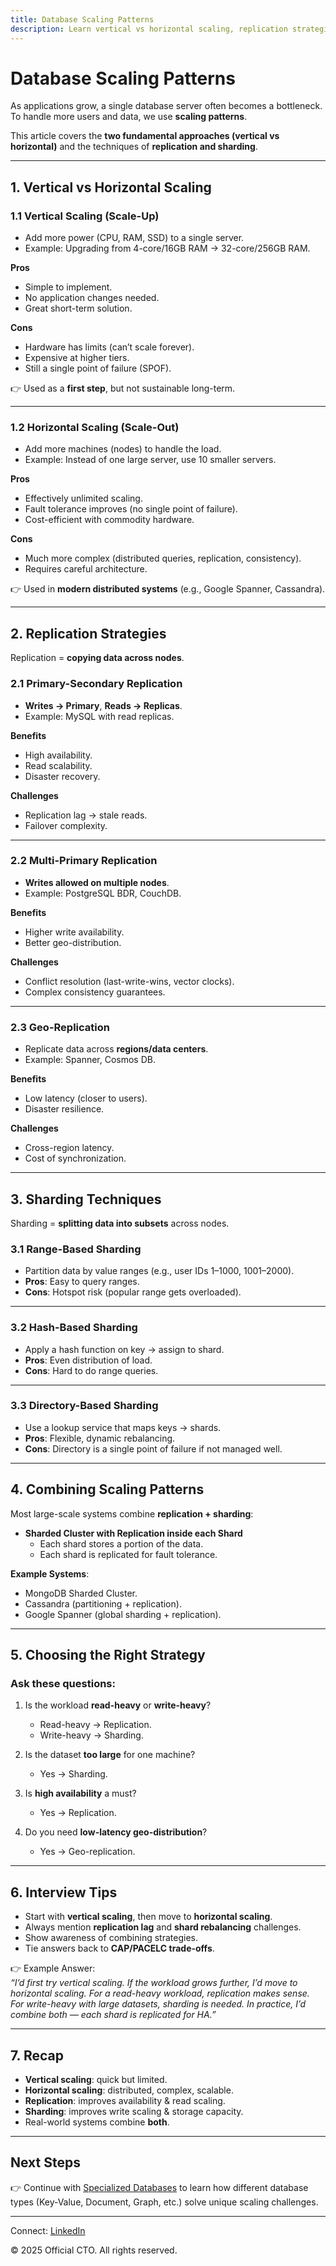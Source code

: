 ```yaml
---
title: Database Scaling Patterns
description: Learn vertical vs horizontal scaling, replication strategies, and sharding techniques used to scale databases for millions of users.
---
```


# Database Scaling Patterns

As applications grow, a single database server often becomes a bottleneck.  
To handle more users and data, we use **scaling patterns**.  

This article covers the **two fundamental approaches (vertical vs horizontal)** and the techniques of **replication and sharding**.

---

## 1. Vertical vs Horizontal Scaling

### 1.1 Vertical Scaling (Scale-Up)
- Add more power (CPU, RAM, SSD) to a single server.  
- Example: Upgrading from 4-core/16GB RAM → 32-core/256GB RAM.  

**Pros**  
- Simple to implement.  
- No application changes needed.  
- Great short-term solution.  

**Cons**  
- Hardware has limits (can’t scale forever).  
- Expensive at higher tiers.  
- Still a single point of failure (SPOF).  

👉 Used as a **first step**, but not sustainable long-term.

---

### 1.2 Horizontal Scaling (Scale-Out)
- Add more machines (nodes) to handle the load.  
- Example: Instead of one large server, use 10 smaller servers.  

**Pros**  
- Effectively unlimited scaling.  
- Fault tolerance improves (no single point of failure).  
- Cost-efficient with commodity hardware.  

**Cons**  
- Much more complex (distributed queries, replication, consistency).  
- Requires careful architecture.  

👉 Used in **modern distributed systems** (e.g., Google Spanner, Cassandra).

---

## 2. Replication Strategies

Replication = **copying data across nodes**.  

### 2.1 Primary-Secondary Replication
- **Writes → Primary**, **Reads → Replicas**.  
- Example: MySQL with read replicas.  

**Benefits**  
- High availability.  
- Read scalability.  
- Disaster recovery.  

**Challenges**  
- Replication lag → stale reads.  
- Failover complexity.  

---

### 2.2 Multi-Primary Replication
- **Writes allowed on multiple nodes**.  
- Example: PostgreSQL BDR, CouchDB.  

**Benefits**  
- Higher write availability.  
- Better geo-distribution.  

**Challenges**  
- Conflict resolution (last-write-wins, vector clocks).  
- Complex consistency guarantees.  

---

### 2.3 Geo-Replication
- Replicate data across **regions/data centers**.  
- Example: Spanner, Cosmos DB.  

**Benefits**  
- Low latency (closer to users).  
- Disaster resilience.  

**Challenges**  
- Cross-region latency.  
- Cost of synchronization.  

---

## 3. Sharding Techniques

Sharding = **splitting data into subsets** across nodes.  

### 3.1 Range-Based Sharding
- Partition data by value ranges (e.g., user IDs 1–1000, 1001–2000).  
- **Pros**: Easy to query ranges.  
- **Cons**: Hotspot risk (popular range gets overloaded).  

---

### 3.2 Hash-Based Sharding
- Apply a hash function on key → assign to shard.  
- **Pros**: Even distribution of load.  
- **Cons**: Hard to do range queries.  

---

### 3.3 Directory-Based Sharding
- Use a lookup service that maps keys → shards.  
- **Pros**: Flexible, dynamic rebalancing.  
- **Cons**: Directory is a single point of failure if not managed well.  

---

## 4. Combining Scaling Patterns

Most large-scale systems combine **replication + sharding**:

- **Sharded Cluster with Replication inside each Shard**  
  - Each shard stores a portion of the data.  
  - Each shard is replicated for fault tolerance.  

**Example Systems**:  
- MongoDB Sharded Cluster.  
- Cassandra (partitioning + replication).  
- Google Spanner (global sharding + replication).  

---

## 5. Choosing the Right Strategy

### Ask these questions:
1. Is the workload **read-heavy** or **write-heavy**?  
   - Read-heavy → Replication.  
   - Write-heavy → Sharding.  

2. Is the dataset **too large** for one machine?  
   - Yes → Sharding.  

3. Is **high availability** a must?  
   - Yes → Replication.  

4. Do you need **low-latency geo-distribution**?  
   - Yes → Geo-replication.  

---

## 6. Interview Tips

- Start with **vertical scaling**, then move to **horizontal scaling**.  
- Always mention **replication lag** and **shard rebalancing** challenges.  
- Show awareness of combining strategies.  
- Tie answers back to **CAP/PACELC trade-offs**.  

👉 Example Answer:  
*“I’d first try vertical scaling. If the workload grows further, I’d move to horizontal scaling. For a read-heavy workload, replication makes sense. For write-heavy with large datasets, sharding is needed. In practice, I’d combine both — each shard is replicated for HA.”*

---

## 7. Recap

- **Vertical scaling**: quick but limited.  
- **Horizontal scaling**: distributed, complex, scalable.  
- **Replication**: improves availability & read scaling.  
- **Sharding**: improves write scaling & storage capacity.  
- Real-world systems combine **both**.  

---

## Next Steps
👉 Continue with [Specialized Databases](/sections/database/specialized-databases.md) to learn how different database types (Key-Value, Document, Graph, etc.) solve unique scaling challenges.

---

<footer>
  <p>Connect: <a href="https://www.linkedin.com/in/ravi-shankar-a725b0225/">LinkedIn</a></p>
  <p>&copy; 2025 Official CTO. All rights reserved.</p>
</footer>
